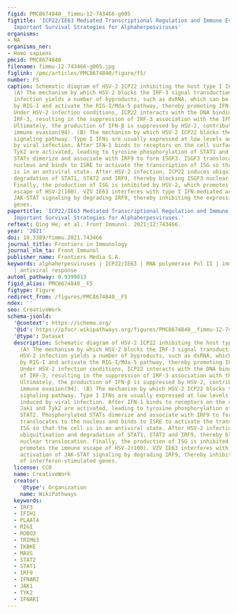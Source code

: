 ```yaml
---
figid: PMC8674840__fimmu-12-743466-g005
figtitle: 'ICP22/IE63 Mediated Transcriptional Regulation and Immune Evasion: Two
  Important Survival Strategies for Alphaherpesviruses'
organisms:
- NA
organisms_ner:
- Homo sapiens
pmcid: PMC8674840
filename: fimmu-12-743466-g005.jpg
figlink: /pmc/articles/PMC8674840/figure/f5/
number: F5
caption: Schematic diagram of HSV-2 ICP22 inhibiting the host type I IFN pathway.
  (A) The mechanism by which HSV-2 blocks the IRF-3 signal transduction pathway. HSV-2
  infection yields a number of byproducts, such as dsRNA, which can be recognized
  by RIG-I and activate the RIG-I/Mda-5 pathway, thereby promoting IFN-β transcription.
  Under HSV-2 infection conditions, ICP22 interacts with the DNA binding domain of
  IRF-3, resulting in the suppression of IRF-3 association with the IFN-β promoter.
  Ultimately, the production of IFN-β is suppressed by HSV-2, contributing to viral
  immune evasion(94). (B) The mechanism by which HSV-2 ICP22 blocks the IFN-β-mediated
  signaling pathway. Type I IFNs are usually expressed at low levels and can be induced
  by viral infection. After IFN-1 binds to receptors on the cell surface, Jak1 and
  Tyk2 are activated, leading to tyrosine phosphorylation of STAT1 and STAT2. Phosphorylated
  STATs dimerize and associate with IRF9 to form ISGF3. ISGF3 translocates to the
  nucleus and binds to ISRE to activate the transcription of ISG so that the cell
  is in an antiviral state. After HSV-2 infection, ICP22 induces ubiquitination and
  degradation of STAT1, STAT2 and IRF9, thereby blocking ISGF3 nuclear translocation.
  Finally, the production of ISG is inhibited by HSV-2, which promotes the immune
  escape of HSV-2(100). VZV IE63 interferes with type I IFN-mediated activation of
  JAK-STAT signaling by degrading IRF9, thereby inhibiting the expression of interferon-stimulated
  genes.
papertitle: 'ICP22/IE63 Mediated Transcriptional Regulation and Immune Evasion: Two
  Important Survival Strategies for Alphaherpesviruses.'
reftext: Qing He, et al. Front Immunol. 2021;12:743466.
year: '2021'
doi: 10.3389/fimmu.2021.743466
journal_title: Frontiers in Immunology
journal_nlm_ta: Front Immunol
publisher_name: Frontiers Media S.A.
keywords: alphaherpesviruses | ICP22/IE63 | RNA polymerase Pol II | immune evasion
  | antiviral response
automl_pathway: 0.9399813
figid_alias: PMC8674840__F5
figtype: Figure
redirect_from: /figures/PMC8674840__F5
ndex: ''
seo: CreativeWork
schema-jsonld:
  '@context': https://schema.org/
  '@id': https://pfocr.wikipathways.org/figures/PMC8674840__fimmu-12-743466-g005.html
  '@type': Dataset
  description: Schematic diagram of HSV-2 ICP22 inhibiting the host type I IFN pathway.
    (A) The mechanism by which HSV-2 blocks the IRF-3 signal transduction pathway.
    HSV-2 infection yields a number of byproducts, such as dsRNA, which can be recognized
    by RIG-I and activate the RIG-I/Mda-5 pathway, thereby promoting IFN-β transcription.
    Under HSV-2 infection conditions, ICP22 interacts with the DNA binding domain
    of IRF-3, resulting in the suppression of IRF-3 association with the IFN-β promoter.
    Ultimately, the production of IFN-β is suppressed by HSV-2, contributing to viral
    immune evasion(94). (B) The mechanism by which HSV-2 ICP22 blocks the IFN-β-mediated
    signaling pathway. Type I IFNs are usually expressed at low levels and can be
    induced by viral infection. After IFN-1 binds to receptors on the cell surface,
    Jak1 and Tyk2 are activated, leading to tyrosine phosphorylation of STAT1 and
    STAT2. Phosphorylated STATs dimerize and associate with IRF9 to form ISGF3. ISGF3
    translocates to the nucleus and binds to ISRE to activate the transcription of
    ISG so that the cell is in an antiviral state. After HSV-2 infection, ICP22 induces
    ubiquitination and degradation of STAT1, STAT2 and IRF9, thereby blocking ISGF3
    nuclear translocation. Finally, the production of ISG is inhibited by HSV-2, which
    promotes the immune escape of HSV-2(100). VZV IE63 interferes with type I IFN-mediated
    activation of JAK-STAT signaling by degrading IRF9, thereby inhibiting the expression
    of interferon-stimulated genes.
  license: CC0
  name: CreativeWork
  creator:
    '@type': Organization
    name: WikiPathways
  keywords:
  - IRF3
  - IFIH1
  - PLAAT4
  - RIGI
  - ROBO3
  - TRIM63
  - IKBKE
  - MAVS
  - STAT2
  - STAT1
  - IRF9
  - IFNAR2
  - JAK1
  - TYK2
  - IFNAR1
---
```

